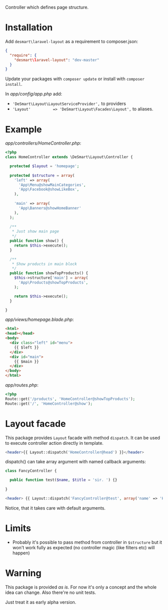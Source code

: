 Controller which defines page structure.

# Installation
Add `desmart\laravel-layout` as a requirement to composer.json:

```json
{
  "require": {
    "desmart\laravel-layout": "dev-master"
  }
}
```

Update your packages with `composer update` or install with `composer install`.

In *app/config/app.php* add:
* `'DeSmart\Layout\LayoutServiceProvider',` to providers 
* `'Layout'          => 'DeSmart\Layout\Facades\Layout',` to aliases.

# Example

*app/controllers/HomeController.php*:

```php
<?php
class HomeController extends \DeSmart\Layout\Controller {

  protected $layout = 'homepage';
  
  protected $structure = array(
    'left' => array(
      'App\Menu@showMainCategories',
      'App\Facebook@showLikeBox',
    ),
    
    'main' => array(
      'App\Banners@showHomeBanner'
    ),
  );
  
  /**
   * Just show main page
   */
  public function show() {
    return $this->execute();
  }

  /**
   * Show products in main block
   */
  public function showTopProducts() {
    $this->structure['main'] = array(
      'App\Products@showTopProducts',
    );

    return $this->execute();
  }

}
```

*app/views/homepage.blade.php*:

```html
<html>
<head></head>
<body>
  <div class="left" id="menu">
    {{ $left }}
  </div>
  <div id="main">
    {{ $main }}
  </div>
</body>
</html>
```

*app/routes.php*:

```php
<?php
Route::get('/products', 'HomeController@showTopProducts');
Route::get('/', 'HomeController@show');
```

# Layout facade

This package provides `Layout` facade with method `dispatch`. 
It can be used to execute controller action directly in template.

```php
<header>{{ Layout::dispatch('HomeController@head') }}</header>
```

dispatch() can take array argument with named callback arguments:

```php
class FancyController {

  public function test($name, $title = 'sir. ') {}
  
}

<header> {{ Layout::dispatch('FancyController@test', array('name' => 'Hans')) }} </header>
```

Notice, that it takes care with default arguments.

# Limits

* Probably it's possible to pass method from controller in `$structure` but it won't work fully as expected (no controller magic (like filters etc) will happen)

# Warning

This package is provided *as is*. For now it's only a concept and the whole idea can change. 
Also there're no unit tests.

Just treat it as early alpha version.
